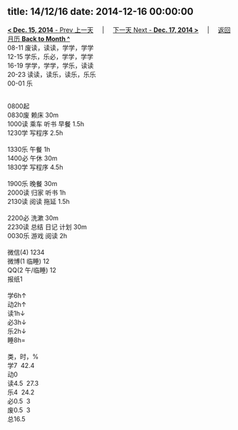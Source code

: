 title: 14/12/16
date: 2014-12-16 00:00:00
---
[**< Dec. 15, 2014** - Prev 上一天](/lifelogs/2014/12/d15.html) &nbsp; &nbsp; | &nbsp; &nbsp; [下一天 Next - **Dec. 17, 2014 >**](/lifelogs/2014/12/d17.html) &nbsp; &nbsp; |  &nbsp; &nbsp; [返回月历 **Back to Month ^**](/lifelogs/2014/12/index.html)
<br/>08-11 废读，读读，学学，学学<br/>12-15 学乐，乐必，学学，学学<br/>16-19 学学，学学，学乐，读读<br/>20-23 读读，读乐，读乐，乐乐<br/>00-01 乐<div><br/></div>0800起<br/>0830废 赖床 30m<br/>1000读 乘车 听书 早餐 1.5h<br/>1230学 写程序 2.5h<div><br/></div>1330乐 午餐 1h<br/>1400必 午休 30m<br/>1830学 写程序 4.5h<div><br/></div>1900乐 晚餐 30m<br/>2000读 归家 听书 1h<br/>2130读 阅读 拖延 1.5h<div><br/></div>2200必 洗漱 30m<br/>2230读 总结 日记 计划 30m<br/>0030乐 游戏 阅读 2h<div><br/></div>微信(4) 1234<br/>微博(1 临睡) 12<br/>QQ(2 午/临睡) 12<br/>报纸1<div><br/></div>学6h↑<br/>动2h↑<br/>读1h↓<br/>必3h↓<br/>乐2h↓<br/>睡8h=<div><br/></div>类，时，%<br/>学7  42.4<br/>动0<br/>读4.5  27.3<br/>乐4  24.2<br/>必0.5  3<br/>废0.5  3<br/>总16.5</div>